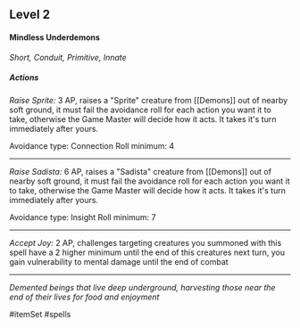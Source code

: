 ## Level 2
#### Mindless Underdemons
*Short, Conduit, Primitive, Innate*

##### Actions

*Raise Sprite:* 3 AP, raises a "Sprite" creature from [[Demons]] out of nearby soft ground, it must fail the avoidance roll for each action you want it to take, otherwise the Game Master will decide how it acts. It takes it's turn immediately after yours.

Avoidance type: Connection
Roll minimum: 4

---

*Raise Sadista:* 6 AP, raises a "Sadista" creature from [[Demons]] out of nearby soft ground, it must fail the avoidance roll for each action you want it to take, otherwise the Game Master will decide how it acts. It takes it's turn immediately after yours.

Avoidance type: Insight
Roll minimum: 7

---

*Accept Joy:* 2 AP, challenges targeting creatures you summoned with this spell have a 2 higher minimum until the end of this creatures next turn, you gain vulnerability to mental damage until the end of combat

---
*Demented beings that live deep underground, harvesting those near the end of their lives for food and enjoyment*

#itemSet #spells 